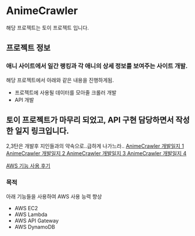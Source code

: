 # AnimeCrawler
해당 프로젝트는 토이 프로젝트 입니다.

## 프로젝트 정보
### 애니 사이트에서 일간 랭킹과 각 애니의 상세 정보를 보여주는 사이트 개발.
해당 프로젝트에서 아래와 같은 내용을 진행하게됨.
- 프로젝트에 사용될 데이터를 모아줄 크롤러 개발
- API 개발

## 토이 프로젝트가 마무리 되었고, API 구현 담당하면서 작성한 일지 링크입니다.
2,3탄은 개발후 지인들과의 약속으로..급하게 나가느라..
[ AnimeCrawler 개발일지 1 ](https://www.notion.so/xotbugdev/2020-01-20-AnimeCrawler-1-b19a84db02244116a02ffe1d9ace28d4)
[ AnimeCrawler 개발일지 2 ](https://www.notion.so/xotbugdev/2020-01-21-AnimeCrawler-2-ed17df724c3b4aa3905c5326cc1e903b)
[ AnimeCrawler 개발일지 3 ](https://www.notion.so/xotbugdev/2020-01-26-AnimeCrawler-3-f6b43315e35540fea3479af8dc0b8875)
[ AnimeCrawler 개발일지 4 ](https://www.notion.so/xotbugdev/2020-02-03-AnimeCrawler-4-860592a1dddd4013a09d50be88822618)

[ AWS 기능 사용 후기 ](https://www.notion.so/xotbugdev/AWS-344c218f04864e3d86d429210e666721) 

### 목적
아래 기능들을 사용하여 AWS 사용 능력 향상
- AWS EC2
- AWS Lambda
- AWS API Gateway
- AWS DynamoDB
